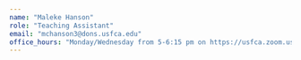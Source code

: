 ```yaml
---
name: "Maleke Hanson"
role: "Teaching Assistant"
email: "mchanson3@dons.usfca.edu"
office_hours: "Monday/Wednesday from 5-6:15 pm on https://usfca.zoom.us/j/9245622013"
---
```


